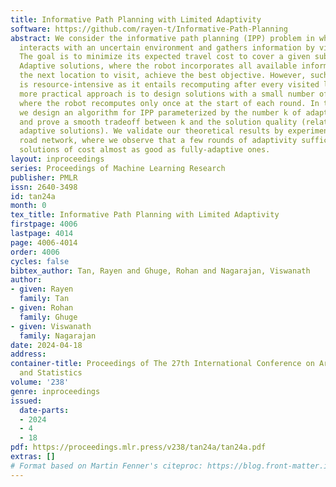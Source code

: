 ```yaml
---
title: Informative Path Planning with Limited Adaptivity
software: https://github.com/rayen-t/Informative-Path-Planning
abstract: We consider the informative path planning (IPP) problem in which a robot
  interacts with an uncertain environment and gathers information by visiting locations.
  The goal is to minimize its expected travel cost to cover a given submodular function.
  Adaptive solutions, where the robot incorporates all available information to select
  the next location to visit, achieve the best objective. However, such a solution
  is resource-intensive as it entails recomputing after every visited location. A
  more practical approach is to design solutions with a small number of adaptive "rounds",
  where the robot recomputes only once at the start of each round. In this paper,
  we design an algorithm for IPP parameterized by the number k of adaptive rounds,
  and prove a smooth tradeoff between k and the solution quality (relative to fully
  adaptive solutions). We validate our theoretical results by experiments on a real
  road network, where we observe that a few rounds of adaptivity suffice to obtain
  solutions of cost almost as good as fully-adaptive ones.
layout: inproceedings
series: Proceedings of Machine Learning Research
publisher: PMLR
issn: 2640-3498
id: tan24a
month: 0
tex_title: Informative Path Planning with Limited Adaptivity
firstpage: 4006
lastpage: 4014
page: 4006-4014
order: 4006
cycles: false
bibtex_author: Tan, Rayen and Ghuge, Rohan and Nagarajan, Viswanath
author:
- given: Rayen
  family: Tan
- given: Rohan
  family: Ghuge
- given: Viswanath
  family: Nagarajan
date: 2024-04-18
address:
container-title: Proceedings of The 27th International Conference on Artificial Intelligence
  and Statistics
volume: '238'
genre: inproceedings
issued:
  date-parts:
  - 2024
  - 4
  - 18
pdf: https://proceedings.mlr.press/v238/tan24a/tan24a.pdf
extras: []
# Format based on Martin Fenner's citeproc: https://blog.front-matter.io/posts/citeproc-yaml-for-bibliographies/
---
```

